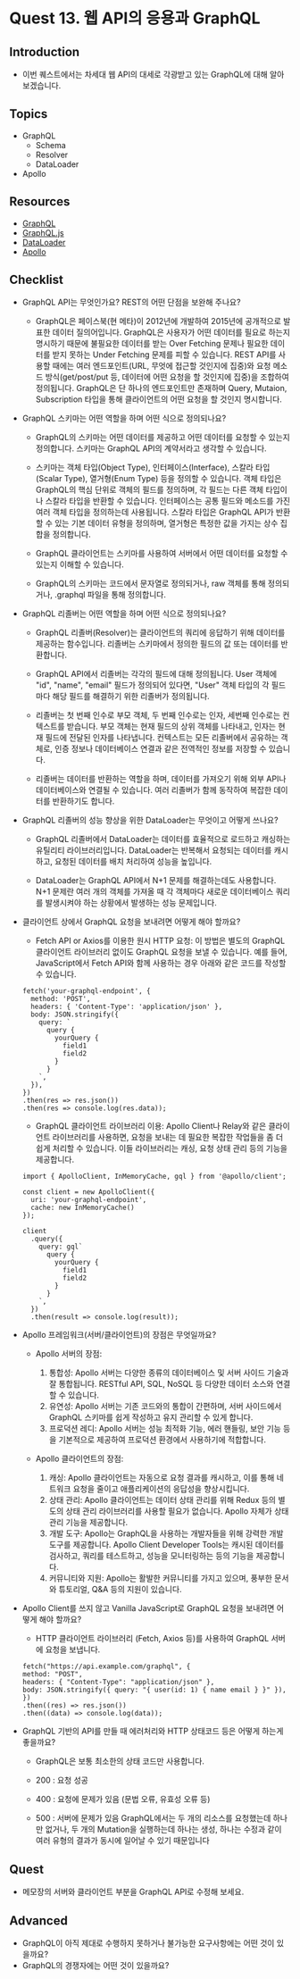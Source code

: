 # Quest 13. 웹 API의 응용과 GraphQL

## Introduction
* 이번 퀘스트에서는 차세대 웹 API의 대세로 각광받고 있는 GraphQL에 대해 알아보겠습니다.

## Topics
* GraphQL
  * Schema
  * Resolver
  * DataLoader
* Apollo

## Resources
* [GraphQL](https://graphql.org/)
* [GraphQL.js](http://graphql.org/graphql-js/)
* [DataLoader](https://github.com/facebook/dataloader)
* [Apollo](https://www.apollographql.com/)

## Checklist
* GraphQL API는 무엇인가요? REST의 어떤 단점을 보완해 주나요?
  - GraphQL은 페이스북(현 메타)이 2012년에 개발하여 2015년에 공개적으로 발표한 데이터 질의어입니다. GraphQL은 사용자가 어떤 데이터를 필요로 하는지 명시하기 때문에 불필요한 데이터를 받는 Over Fetching 문제나 필요한 데이터를 받지 못하는 Under Fetching 문제를 피할 수 있습니다. REST API를 사용할 때에는 여러 엔드포인트(URL, 무엇에 접근할 것인지에 집중)와 요청 메소드 방식(get/post/put 등, 데이터에 어떤 요청을 할 것인지에 집중)을 조합하여 정의됩니다. GraphQL은 단 하나의 엔드포인트만 존재하며 Query, Mutaion, Subscription 타입을 통해 클라이언트의 어떤 요청을 할 것인지 명시합니다.

* GraphQL 스키마는 어떤 역할을 하며 어떤 식으로 정의되나요?
  - GraphQL의 스키마는 어떤 데이터를 제공하고 어떤 데이터를 요청할 수 있는지 정의합니다. 스키마는 GraphQL API의 계약서라고 생각할 수 있습니다.

  - 스키마는 객체 타입(Object Type), 인터페이스(Interface), 스칼라 타입(Scalar Type), 열거형(Enum Type) 등을 정의할 수 있습니다. 객체 타입은 GraphQL의 핵심 단위로 객체의 필드를 정의하며, 각 필드는 다른 객체 타입이나 스칼라 타입을 반환할 수 있습니다. 인터페이스는 공통 필드와 메소드를 가진 여러 객체 타입을 정의하는데 사용됩니다. 스칼라 타입은 GraphQL API가 반환할 수 있는 기본 데이터 유형을 정의하며, 열거형은 특정한 값을 가지는 상수 집합을 정의합니다.

  - GraphQL 클라이언트는 스키마를 사용하여 서버에서 어떤 데이터를 요청할 수 있는지 이해할 수 있습니다.

  - GraphQL의 스키마는 코드에서 문자열로 정의되거나, raw 객체를 통해 정의되거나, .graphql 파일을 통해 정의합니다.

* GraphQL 리졸버는 어떤 역할을 하며 어떤 식으로 정의되나요?
  - GraphQL 리졸버(Resolver)는 클라이언트의 쿼리에 응답하기 위해 데이터를 제공하는 함수입니다. 리졸버는 스키마에서 정의한 필드의 값 또는 데이터를 반환합니다.

  - GraphQL API에서 리졸버는 각각의 필드에 대해 정의됩니다. User 객체에 "id", "name", "email" 필드가 정의되어 있다면, "User" 객체 타입의 각 필드마다 해당 필드를 해결하기 위한 리졸버가 정의됩니다.

  - 리졸버는 첫 번째 인수로 부모 객체, 두 번째 인수로는 인자, 세번째 인수로는 컨텍스트를 받습니다. 부모 객체는 현재 필드의 상위 객체를 나타내고, 인자는 현재 필드에 전달된 인자를 나타냅니다. 컨텍스트는 모든 리졸버에서 공유하는 객체로, 인증 정보나 데이터베이스 연결과 같은 전역적인 정보를 저장할 수 있습니다.

  - 리졸버는 데이터를 반환하는 역할을 하며, 데이터를 가져오기 위해 외부 API나 데이터베이스와 연결될 수 있습니다. 여러 리졸버가 함께 동작하여 복잡한 데이터를 반환하기도 합니다.
* GraphQL 리졸버의 성능 향상을 위한 DataLoader는 무엇이고 어떻게 쓰나요?
  - GraphQL 리졸버에서 DataLoader는 데이터를 효율적으로 로드하고 캐싱하는 유틸리티 라이브러리입니다. DataLoader는 반복해서 요청되는 데이터를 캐시하고, 요청된 데이터를 배치 처리하여 성능을 높입니다.

  - DataLoader는 GraphQL API에서 N+1 문제를 해결하는데도 사용합니다. N+1 문제란 여러 개의 객체를 가져올 때 각 객체마다 새로운 데이터베이스 쿼리를 발생시켜야 하는 상황에서 발생하는 성능 문제입니다.

* 클라이언트 상에서 GraphQL 요청을 보내려면 어떻게 해야 할까요?
  - Fetch API or Axios를 이용한 원시 HTTP 요청: 이 방법은 별도의 GraphQL 클라이언트 라이브러리 없이도 GraphQL 요청을 보낼 수 있습니다. 예를 들어, JavaScript에서 Fetch API와 함께 사용하는 경우 아래와 같은 코드를 작성할 수 있습니다.
  ```
  fetch('your-graphql-endpoint', {
    method: 'POST',
    headers: { 'Content-Type': 'application/json' },
    body: JSON.stringify({
      query: `
        query {
          yourQuery {
            field1
            field2
          }
        }
      `,
    }),
  })
  .then(res => res.json())
  .then(res => console.log(res.data));
  ```
  - GraphQL 클라이언트 라이브러리 이용: Apollo Client나 Relay와 같은 클라이언트 라이브러리를 사용하면, 요청을 보내는 데 필요한 복잡한 작업들을 좀 더 쉽게 처리할 수 있습니다. 이들 라이브러리는 캐싱, 요청 상태 관리 등의 기능을 제공합니다.
  ```
  import { ApolloClient, InMemoryCache, gql } from '@apollo/client';

  const client = new ApolloClient({
    uri: 'your-graphql-endpoint',
    cache: new InMemoryCache()
  });

  client
    .query({
      query: gql`
        query {
          yourQuery {
            field1
            field2
          }
        }
      `,
    })
    .then(result => console.log(result));
  ```
* Apollo 프레임워크(서버/클라이언트)의 장점은 무엇일까요?
  - Apollo 서버의 장점:

    1. 통합성: Apollo 서버는 다양한 종류의 데이터베이스 및 서버 사이드 기술과 잘 통합됩니다. RESTful API, SQL, NoSQL 등 다양한 데이터 소스와 연결할 수 있습니다.
    2. 유연성: Apollo 서버는 기존 코드와의 통합이 간편하며, 서버 사이드에서 GraphQL 스키마를 쉽게 작성하고 유지 관리할 수 있게 합니다.
    3. 프로덕션 레디: Apollo 서버는 성능 최적화 기능, 에러 핸들링, 보안 기능 등을 기본적으로 제공하여 프로덕션 환경에서 사용하기에 적합합니다.

  - Apollo 클라이언트의 장점:

    1. 캐싱: Apollo 클라이언트는 자동으로 요청 결과를 캐시하고, 이를 통해 네트워크 요청을 줄이고 애플리케이션의 응답성을 향상시킵니다.
    2. 상태 관리: Apollo 클라이언트는 데이터 상태 관리를 위해 Redux 등의 별도의 상태 관리 라이브러리를 사용할 필요가 없습니다. Apollo 자체가 상태 관리 기능을 제공합니다.
    3. 개발 도구: Apollo는 GraphQL을 사용하는 개발자들을 위해 강력한 개발 도구를 제공합니다. Apollo Client Developer Tools는 캐시된 데이터를 검사하고, 쿼리를 테스트하고, 성능을 모니터링하는 등의 기능을 제공합니다.
    4. 커뮤니티와 지원: Apollo는 활발한 커뮤니티를 가지고 있으며, 풍부한 문서와 튜토리얼, Q&A 등의 지원이 있습니다.

* Apollo Client를 쓰지 않고 Vanilla JavaScript로 GraphQL 요청을 보내려면 어떻게 해야 할까요?
  - HTTP 클라이언트 라이브러리 (Fetch, Axios 등)를 사용하여 GraphQL 서버에 요청을 보냅니다.
  ```
  fetch("https://api.example.com/graphql", {
  method: "POST",
  headers: { "Content-Type": "application/json" },
  body: JSON.stringify({ query: "{ user(id: 1) { name email } }" }),
  })
  .then((res) => res.json())
  .then((data) => console.log(data));
  ```

* GraphQL 기반의 API를 만들 때 에러처리와 HTTP 상태코드 등은 어떻게 하는게 좋을까요?
  - GraphQL은 보통 최소한의 상태 코드만 사용합니다.

  - 200 : 요청 성공
  - 400 : 요청에 문제가 있음 (문법 오류, 유효성 오류 등)
  - 500 : 서버에 문제가 있음 GraphQL에서는 두 개의 리소스를 요청했는데 하나만 없거나, 두 개의 Mutation을 실행하는데 하나는 생성, 하나는 수정과 같이 여러 유형의 결과가 동시에 일어날 수 있기 때문입니다

## Quest
* 메모장의 서버와 클라이언트 부분을 GraphQL API로 수정해 보세요.

## Advanced
* GraphQL이 아직 제대로 수행하지 못하거나 불가능한 요구사항에는 어떤 것이 있을까요?
* GraphQL의 경쟁자에는 어떤 것이 있을까요?
